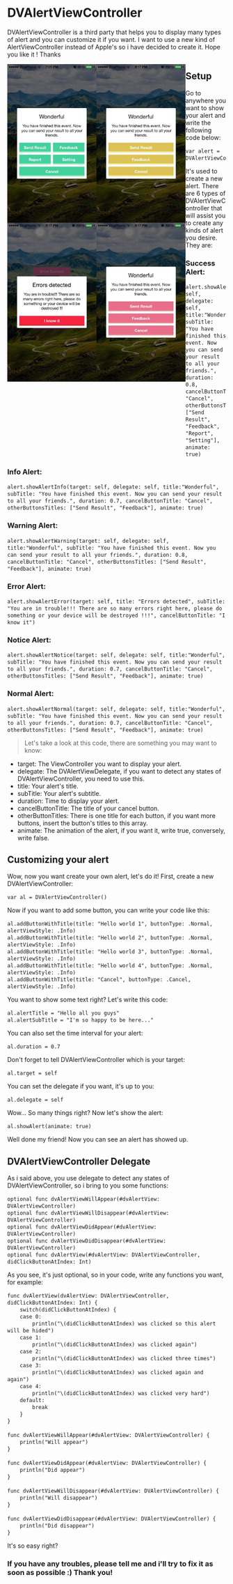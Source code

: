 # DVAlertViewController
DVAlertViewController is a third party that helps you to display many types of alert and you can customize it if you want. I want to use a new kind of AlertViewController instead of Apple's so i have decided to create it. Hope you like it ! Thanks

<img src="/IMG_0601.jpg" width="205px" height=auto style="float: left" />
<img src="/IMG_0603.jpg" width="205px" height=auto style="float: left" />
<img src="/IMG_0604.jpg" width="205px" height=auto style="float: left" />
<img src="/IMG_0605.jpg" width="205px" height=auto style="float: left" />

## Setup
Go to anywhere you want to show your alert and write the following code below:
```
var alert = DVAlertViewController()
```
It's used to create a new alert. There are 6 types of DVAlertViewController that will assist you to create any kinds of alert you desire. They are:
### Success Alert:
```
alert.showAlertSuccess(target: self, delegate: self, title:"Wonderful", subTitle: "You have finished this event. Now you can send your result to all your friends.", duration: 0.8, cancelButtonTitle: "Cancel", otherButtonsTitles: ["Send Result", "Feedback", "Report", "Setting"], animate: true)
```

### Info Alert:
```
alert.showAlertInfo(target: self, delegate: self, title:"Wonderful", subTitle: "You have finished this event. Now you can send your result to all your friends.", duration: 0.7, cancelButtonTitle: "Cancel", otherButtonsTitles: ["Send Result", "Feedback"], animate: true)
```

### Warning Alert:
```
alert.showAlertWarning(target: self, delegate: self, title:"Wonderful", subTitle: "You have finished this event. Now you can send your result to all your friends.", duration: 0.8, cancelButtonTitle: "Cancel", otherButtonsTitles: ["Send Result", "Feedback"], animate: true)
```

### Error Alert:
```
alert.showAlertError(target: self, title: "Errors detected", subTitle: "You are in trouble!!! There are so many errors right here, please do something or your device will be destroyed !!!", cancelButtonTitle: "I know it")
```

### Notice Alert:
```
alert.showAlertNotice(target: self, delegate: self, title:"Wonderful", subTitle: "You have finished this event. Now you can send your result to all your friends.", duration: 0.7, cancelButtonTitle: "Cancel", otherButtonsTitles: ["Send Result", "Feedback"], animate: true)
```

### Normal Alert:
```
alert.showAlertNormal(target: self, delegate: self, title:"Wonderful", subTitle: "You have finished this event. Now you can send your result to all your friends.", duration: 0.7, cancelButtonTitle: "Cancel", otherButtonsTitles: ["Send Result", "Feedback"], animate: true)
```

>Let's take a look at this code, there are something you may want to know:
* target: The ViewController you want to display your alert.
* delegate: The DVAlertViewDelegate, if you want to detect any states of DVAlertViewController, you need to use this.
* title: Your alert's title.
* subTitle: Your alert's subtitle.
* duration: Time to display your alert.
* cancelButtonTitle: The title of your cancel button.
* otherButtonTitles: There is one title for each button, if you want more buttons, insert the button's titles to this array.
* animate: The animation of the alert, if you want it, write true, conversely, write false.

## Customizing your alert
Wow, now you want create your own alert, let's do it!
First, create a new DVAlertViewController:
```
var al = DVAlertViewController()
```

Now if you want to add some button, you can write your code like this:
```
al.addButtonWithTitle(title: "Hello world 1", buttonType: .Normal, alertViewStyle: .Info)
al.addButtonWithTitle(title: "Hello world 2", buttonType: .Normal, alertViewStyle: .Info)
al.addButtonWithTitle(title: "Hello world 3", buttonType: .Normal, alertViewStyle: .Info)
al.addButtonWithTitle(title: "Hello world 4", buttonType: .Normal, alertViewStyle: .Info)
al.addButtonWithTitle(title: "Cancel", buttonType: .Cancel, alertViewStyle: .Info)
```

You want to show some text right? Let's write this code:
```
al.alertTitle = "Hello all you guys"
al.alertSubTitle = "I'm so happy to be here..."
```

You can also set the time interval for your alert:
```
al.duration = 0.7
```

Don't forget to tell DVAlertViewController which is your target:
```
al.target = self
```

You can set the delegate if you want, it's up to you:
```
al.delegate = self
```

Wow... So many things right? Now let's show the alert:
```
al.showAlert(animate: true)
```
Well done my friend! Now you can see an alert has showed up.

## DVAlertViewController Delegate
As i said above, you use delegate to detect any states of DVAlertViewController, so i bring to you some functions:
```
optional func dvAlertViewWillAppear(#dvAlertView: DVAlertViewController)
optional func dvAlertViewWillDisappear(#dvAlertView: DVAlertViewController)
optional func dvAlertViewDidAppear(#dvAlertView: DVAlertViewController)
optional func dvAlertViewDidDisappear(#dvAlertView: DVAlertViewController)
optional func dvAlertView(#dvAlertView: DVAlertViewController, didClickButtonAtIndex: Int)
```

As you see, it's just optional, so in your code, write any functions you want, for example:
```
func dvAlertView(dvAlertView: DVAlertViewController, didClickButtonAtIndex: Int) {
    switch(didClickButtonAtIndex) {
    case 0:
        println("\(didClickButtonAtIndex) was clicked so this alert will be hided")
    case 1:
        println("\(didClickButtonAtIndex) was clicked again")
    case 2:
        println("\(didClickButtonAtIndex) was clicked three times")
    case 3:
        println("\(didClickButtonAtIndex) was clicked again and again")
    case 4:
        println("\(didClickButtonAtIndex) was clicked very hard")
    default:
        break
    }
}

func dvAlertViewWillAppear(#dvAlertView: DVAlertViewController) {
    println("Will appear")
}

func dvAlertViewDidAppear(#dvAlertView: DVAlertViewController) {
    println("Did appear")
}

func dvAlertViewWillDisappear(#dvAlertView: DVAlertViewController) {
    println("Will disappear")
}

func dvAlertViewDidDisappear(#dvAlertView: DVAlertViewController) {
    println("Did disappear")
}
```
It's so easy right?
### If you have any troubles, please tell me and i'll try to fix it as soon as possible :) Thank you!
